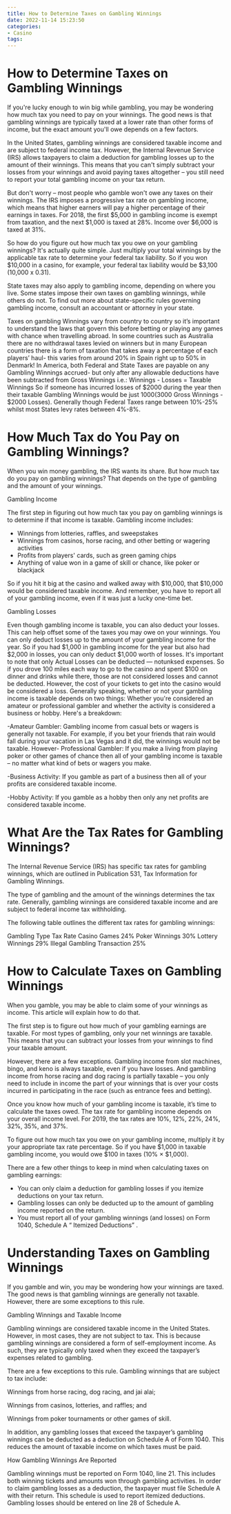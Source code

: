 ```yaml
---
title: How to Determine Taxes on Gambling Winnings 
date: 2022-11-14 15:23:50
categories:
- Casino
tags:
---
```



#  How to Determine Taxes on Gambling Winnings 

If you're lucky enough to win big while gambling, you may be wondering how much tax you need to pay on your winnings. The good news is that gambling winnings are typically taxed at a lower rate than other forms of income, but the exact amount you'll owe depends on a few factors.

In the United States, gambling winnings are considered taxable income and are subject to federal income tax. However, the Internal Revenue Service (IRS) allows taxpayers to claim a deduction for gambling losses up to the amount of their winnings. This means that you can't simply subtract your losses from your winnings and avoid paying taxes altogether – you still need to report your total gambling income on your tax return.

But don't worry – most people who gamble won't owe any taxes on their winnings. The IRS imposes a progressive tax rate on gambling income, which means that higher earners will pay a higher percentage of their earnings in taxes. For 2018, the first $5,000 in gambling income is exempt from taxation, and the next $1,000 is taxed at 28%. Income over $6,000 is taxed at 31%.

So how do you figure out how much tax you owe on your gambling winnings? It's actually quite simple. Just multiply your total winnings by the applicable tax rate to determine your federal tax liability. So if you won $10,000 in a casino, for example, your federal tax liability would be $3,100 (10,000 x 0.31).

State taxes may also apply to gambling income, depending on where you live. Some states impose their own taxes on gambling winnings, while others do not. To find out more about state-specific rules governing gambling income, consult an accountant or attorney in your state.

Taxes on gambling Winnings vary from country to country so it’s important to understand the laws that govern this before betting or playing any games with chance when travelling abroad. In some countries such as Australia there are no withdrawal taxes levied on winners but in many European countries there is a form of taxation that takes away a percentage of each players’ haul- this varies from around 20% in Spain right up to 50% in Denmark! In America, both Federal and State Taxes are payable on any Gambling Winnings accrued- but only after any allowable deductions have been subtracted from Gross Winnings i.e.: Winnings - Losses = Taxable Winnings   So if someone has incurred losses of $2000 during the year then their taxable Gambling Winnings would be just $1000 ($3000 Gross Winnings - $2000 Losses). Generally though Federal Taxes range between 10%-25% whilst most States levy rates between 4%-8%.

#  How Much Tax do You Pay on Gambling Winnings? 

When you win money gambling, the IRS wants its share. But how much tax do you pay on gambling winnings? That depends on the type of gambling and the amount of your winnings.

Gambling Income

The first step in figuring out how much tax you pay on gambling winnings is to determine if that income is taxable. Gambling income includes:

- Winnings from lotteries, raffles, and sweepstakes
- Winnings from casinos, horse racing, and other betting or wagering activities
- Profits from players' cards, such as green gaming chips
- Anything of value won in a game of skill or chance, like poker or blackjack

So if you hit it big at the casino and walked away with $10,000, that $10,000 would be considered taxable income. And remember, you have to report all of your gambling income, even if it was just a lucky one-time bet.

Gambling Losses

Even though gambling income is taxable, you can also deduct your losses. This can help offset some of the taxes you may owe on your winnings. You can only deduct losses up to the amount of your gambling income for the year. So if you had $1,000 in gambling income for the year but also had $2,000 in losses, you can only deduct $1,000 worth of losses. 
It's important to note that only Actual Losses can be deducted — notunksed expenses. So if you drove 100 miles each way to go to the casino and spent $100 on dinner and drinks while there, those are not considered losses and cannot be deducted. However, the cost of your tickets to get into the casino would be considered a loss.       Generally speaking, whether or not your gambling income is taxable depends on two things: Whether you're considered an amateur or professional gambler and whether the activity is considered a business or hobby. Here's a breakdown: 

-Amateur Gambler: Gambling income from casual bets or wagers is generally not taxable. For example, if you bet your friends that rain would fall during your vacation in Las Vegas and it did, the winnings would not be taxable. However- Professional Gambler: If you make a living from playing poker or other games of chance then all of your gambling income is taxable – no matter what kind of bets or wagers you make.<!-- more --> 

-Business Activity: If you gamble as part of a business then all of your profits are considered taxable income.<!-- more --> 

-Hobby Activity: If you gamble as a hobby then only any net profits are considered taxable income.<!-- more -->

#  What Are the Tax Rates for Gambling Winnings? 

The Internal Revenue Service (IRS) has specific tax rates for gambling winnings, which are outlined in Publication 531, Tax Information for Gambling Winnings. 

The type of gambling and the amount of the winnings determines the tax rate. Generally, gambling winnings are considered taxable income and are subject to federal income tax withholding. 

The following table outlines the different tax rates for gambling winnings:

Gambling Type Tax Rate
Casino Games 24% 
Poker Winnings 30% 
Lottery Winnings 29% 
Illegal Gambling Transaction 25%

#  How to Calculate Taxes on Gambling Winnings 

When you gamble, you may be able to claim some of your winnings as income. This article will explain how to do that.

The first step is to figure out how much of your gambling earnings are taxable. For most types of gambling, only your net winnings are taxable. This means that you can subtract your losses from your winnings to find your taxable amount.

However, there are a few exceptions. Gambling income from slot machines, bingo, and keno is always taxable, even if you have losses. And gambling income from horse racing and dog racing is partially taxable – you only need to include in income the part of your winnings that is over your costs incurred in participating in the race (such as entrance fees and betting).

Once you know how much of your gambling income is taxable, it’s time to calculate the taxes owed. The tax rate for gambling income depends on your overall income level. For 2019, the tax rates are 10%, 12%, 22%, 24%, 32%, 35%, and 37%.

To figure out how much tax you owe on your gambling income, multiply it by your appropriate tax rate percentage. So if you have $1,000 in taxable gambling income, you would owe $100 in taxes (10% × $1,000).

There are a few other things to keep in mind when calculating taxes on gambling earnings: 

- You can only claim a deduction for gambling losses if you itemize deductions on your tax return. 
- Gambling losses can only be deducted up to the amount of gambling income reported on the return. 
- You must report all of your gambling winnings (and losses) on Form 1040, Schedule A “ Itemized Deductions” .

#  Understanding Taxes on Gambling Winnings

If you gamble and win, you may be wondering how your winnings are taxed. The good news is that gambling winnings are generally not taxable. However, there are some exceptions to this rule.

Gambling Winnings and Taxable Income

Gambling winnings are considered taxable income in the United States. However, in most cases, they are not subject to tax. This is because gambling winnings are considered a form of self-employment income. As such, they are typically only taxed when they exceed the taxpayer’s expenses related to gambling.

There are a few exceptions to this rule. Gambling winnings that are subject to tax include:

Winnings from horse racing, dog racing, and jai alai;

Winnings from casinos, lotteries, and raffles; and

Winnings from poker tournaments or other games of skill.

In addition, any gambling losses that exceed the taxpayer’s gambling winnings can be deducted as a deduction on Schedule A of Form 1040. This reduces the amount of taxable income on which taxes must be paid.

How Gambling Winnings Are Reported

Gambling winnings must be reported on Form 1040, line 21. This includes both winning tickets and amounts won through gambling activities. In order to claim gambling losses as a deduction, the taxpayer must file Schedule A with their return. This schedule is used to report itemized deductions. Gambling losses should be entered on line 28 of Schedule A.